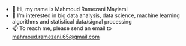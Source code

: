 - 👋 Hi, my name is Mahmoud Ramezani Mayiami
- 👀 I’m interested in big data analysis, data science, machine learning algorithms and statistical data/signal processing
- 📫 To reach me, please send an email to mahmoud.ramezani.65@gmail.com
